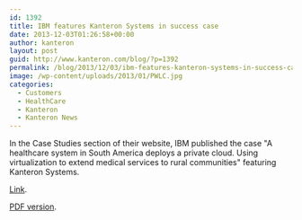 ```yaml
---
id: 1392
title: IBM features Kanteron Systems in success case
date: 2013-12-03T01:26:58+00:00
author: kanteron
layout: post
guid: http://www.kanteron.com/blog/?p=1392
permalink: /blog/2013/12/03/ibm-features-kanteron-systems-in-success-case/
image: /wp-content/uploads/2013/01/PWLC.jpg
categories:
  - Customers
  - HealthCare
  - Kanteron
  - Kanteron News
---
```

In the Case Studies section of their website, IBM published the case "A healthcare system in South America deploys a private cloud. Using virtualization to extend medical services to rural communities" featuring Kanteron Systems.

<a title="http://www-01.ibm.com/software/success/cssdb.nsf/CS/RNAE-95GLRR?OpenDocument&Site=corp&cty=en_us" href="http://www-01.ibm.com/software/success/cssdb.nsf/CS/RNAE-95GLRR?OpenDocument&Site=corp&cty=en_us" target="_blank">Link</a>.

<a title="http://www.ibm.com/common/ssi/cgi-bin/ssialias?subtype=AB&infotype=PM&appname=SWGE_OI_OI_USEN&htmlfid=OIC03030USEN&attachment=OIC03030USEN.PDF" href="http://www.ibm.com/common/ssi/cgi-bin/ssialias?subtype=AB&infotype=PM&appname=SWGE_OI_OI_USEN&htmlfid=OIC03030USEN&attachment=OIC03030USEN.PDF" target="_blank">PDF version</a>.